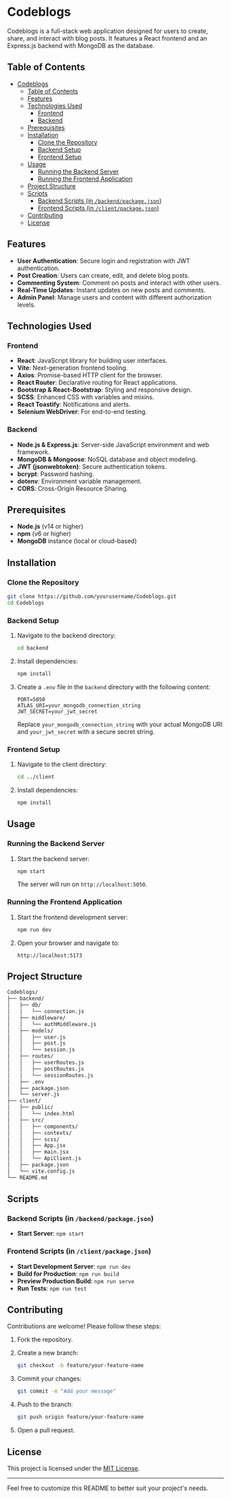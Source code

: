 # Codeblogs

Codeblogs is a full-stack web application designed for users to create, share, and interact with blog posts. It features a React frontend and an Express.js backend with MongoDB as the database.

## Table of Contents

- [Codeblogs](#codeblogs)
  - [Table of Contents](#table-of-contents)
  - [Features](#features)
  - [Technologies Used](#technologies-used)
    - [Frontend](#frontend)
    - [Backend](#backend)
  - [Prerequisites](#prerequisites)
  - [Installation](#installation)
    - [Clone the Repository](#clone-the-repository)
    - [Backend Setup](#backend-setup)
    - [Frontend Setup](#frontend-setup)
  - [Usage](#usage)
    - [Running the Backend Server](#running-the-backend-server)
    - [Running the Frontend Application](#running-the-frontend-application)
  - [Project Structure](#project-structure)
  - [Scripts](#scripts)
    - [Backend Scripts (in `/backend/package.json`)](#backend-scripts-in-backendpackagejson)
    - [Frontend Scripts (in `/client/package.json`)](#frontend-scripts-in-clientpackagejson)
  - [Contributing](#contributing)
  - [License](#license)

## Features

- **User Authentication**: Secure login and registration with JWT authentication.
- **Post Creation**: Users can create, edit, and delete blog posts.
- **Commenting System**: Comment on posts and interact with other users.
- **Real-Time Updates**: Instant updates on new posts and comments.
- **Admin Panel**: Manage users and content with different authorization levels.

## Technologies Used

### Frontend

- **React**: JavaScript library for building user interfaces.
- **Vite**: Next-generation frontend tooling.
- **Axios**: Promise-based HTTP client for the browser.
- **React Router**: Declarative routing for React applications.
- **Bootstrap & React-Bootstrap**: Styling and responsive design.
- **SCSS**: Enhanced CSS with variables and mixins.
- **React Toastify**: Notifications and alerts.
- **Selenium WebDriver**: For end-to-end testing.

### Backend

- **Node.js & Express.js**: Server-side JavaScript environment and web framework.
- **MongoDB & Mongoose**: NoSQL database and object modeling.
- **JWT (jsonwebtoken)**: Secure authentication tokens.
- **bcrypt**: Password hashing.
- **dotenv**: Environment variable management.
- **CORS**: Cross-Origin Resource Sharing.

## Prerequisites

- **Node.js** (v14 or higher)
- **npm** (v6 or higher)
- **MongoDB** instance (local or cloud-based)

## Installation

### Clone the Repository

```bash
git clone https://github.com/yourusername/Codeblogs.git
cd Codeblogs
```

### Backend Setup

1. Navigate to the backend directory:

   ```bash
   cd backend
   ```

2. Install dependencies:

   ```bash
   npm install
   ```

3. Create a `.env` file in the `backend` directory with the following content:

   ```env
   PORT=5050
   ATLAS_URI=your_mongodb_connection_string
   JWT_SECRET=your_jwt_secret
   ```

   Replace `your_mongodb_connection_string` with your actual MongoDB URI and `your_jwt_secret` with a secure secret string.

### Frontend Setup

1. Navigate to the client directory:

   ```bash
   cd ../client
   ```

2. Install dependencies:

   ```bash
   npm install
   ```

## Usage

### Running the Backend Server

1. Start the backend server:

   ```bash
   npm start
   ```

   The server will run on `http://localhost:5050`.

### Running the Frontend Application

1. Start the frontend development server:

   ```bash
   npm run dev
   ```

2. Open your browser and navigate to:

   ```
   http://localhost:5173
   ```

## Project Structure

```bash
Codeblogs/
├── backend/
│   ├── db/
│   │   └── connection.js
│   ├── middleware/
│   │   └── authMiddleware.js
│   ├── models/
│   │   ├── user.js
│   │   ├── post.js
│   │   └── session.js
│   ├── routes/
│   │   ├── userRoutes.js
│   │   ├── postRoutes.js
│   │   └── sessionRoutes.js
│   ├── .env
│   ├── package.json
│   └── server.js
├── client/
│   ├── public/
│   │   └── index.html
│   ├── src/
│   │   ├── components/
│   │   ├── contexts/
│   │   ├── scss/
│   │   ├── App.jsx
│   │   ├── main.jsx
│   │   └── ApiClient.js
│   ├── package.json
│   └── vite.config.js
└── README.md
```

## Scripts

### Backend Scripts (in `/backend/package.json`)

- **Start Server**: `npm start`

### Frontend Scripts (in `/client/package.json`)

- **Start Development Server**: `npm run dev`
- **Build for Production**: `npm run build`
- **Preview Production Build**: `npm run serve`
- **Run Tests**: `npm run test`

## Contributing

Contributions are welcome! Please follow these steps:

1. Fork the repository.
2. Create a new branch:

   ```bash
   git checkout -b feature/your-feature-name
   ```

3. Commit your changes:

   ```bash
   git commit -m "Add your message"
   ```

4. Push to the branch:

   ```bash
   git push origin feature/your-feature-name
   ```

5. Open a pull request.

## License

This project is licensed under the [MIT License](LICENSE).

---

Feel free to customize this README to better suit your project's needs.